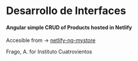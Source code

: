 Desarrollo de Interfaces
===========

#### Angular simple CRUD of Products hosted in Netlify
Accesible from -> [netlify-ng-mystore](https://netlify-ng-mystore.netlify.app/)

Frago, A. for Instituto Cuatrovientos
